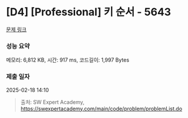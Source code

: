 # [D4] [Professional] 키 순서 - 5643 

[문제 링크](https://swexpertacademy.com/main/code/problem/problemDetail.do?contestProbId=AWXQsLWKd5cDFAUo) 

### 성능 요약

메모리: 6,812 KB, 시간: 917 ms, 코드길이: 1,997 Bytes

### 제출 일자

2025-02-18 14:10



> 출처: SW Expert Academy, https://swexpertacademy.com/main/code/problem/problemList.do